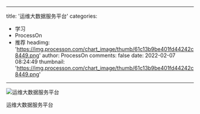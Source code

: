 
---
title: '运维大数据服务平台'
categories: 
 - 学习
 - ProcessOn
 - 推荐
headimg: 'https://img.processon.com/chart_image/thumb/61c13b9be401fd44242c8449.png'
author: ProcessOn
comments: false
date: 2022-02-07 08:24:49
thumbnail: 'https://img.processon.com/chart_image/thumb/61c13b9be401fd44242c8449.png'
---

<div>   
<img class="thumb" alt="运维大数据服务平台" src="https://img.processon.com/chart_image/thumb/61c13b9be401fd44242c8449.png" referrerpolicy="no-referrer">
<p>运维大数据服务平台</p>  
</div>
            